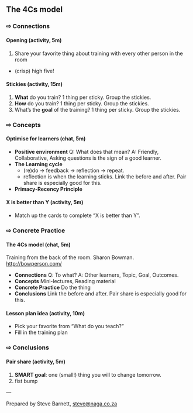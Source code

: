 ## The 4Cs model

### &#8680; Connections

#### Opening (activity, 5m)

1. Share your favorite thing about training with every other person in the room
- (crisp) high five!

#### Stickies (activity, 15m)

1. **What** do you train? 1 thing per sticky. Group the stickies.
2. **How** do you train? 1 thing per sticky. Group the stickies.
3. What’s the **goal** of the training? 1 thing per sticky. Group the stickies.

### &#8680; Concepts

#### Optimise for learners (chat, 5m)

- **Positive environment** Q: What does that mean? A: Friendly, Collaborative, Asking questions is the sign of a good learner.
- **The Learning cycle**
    - (re)do &rarr; feedback &rarr; reflection &rarr; repeat.
    - reflection is when the learning sticks. Link the before and after. Pair share is especially good for this.
- **Primacy-Recency Principle**
    
#### X is better than Y (activity, 5m)

- Match up the cards to complete “X is better than Y”.

### &#8680;  Concrete Practice

#### The 4Cs model (chat, 5m)

Training from the back of the room. Sharon Bowman. http://bowperson.com/

- **Connections** Q: To what? A: Other learners, Topic, Goal, Outcomes.
- **Concepts** Mini-lectures, Reading material
- **Concrete Practice** Do the thing
- **Conclusions** Link the before and after. Pair share is especially good for this.
    
#### Lesson plan idea (activity, 10m)

- Pick your favorite from “What do you teach?”
- Fill in the training plan

### &#8680;  Conclusions

#### Pair share (activity, 5m)

1. **SMART goal**: one (small!) thing you will to change tomorrow.
2. fist bump

—

Prepared by Steve Barnett, steve@naga.co.za
